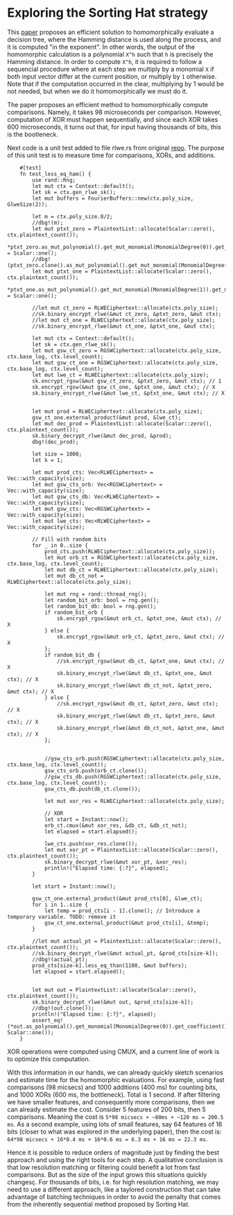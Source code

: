 # Exploring the Sorting Hat strategy

This [paper](https://eprint.iacr.org/2022/757.pdf) proposes an efficient solution to homomorphically evaluate a decision tree, where the Hamming distance is used along the process, and it is computed "in the exponent". In other words, the output of the homomorphic calculation is a polynomial `X^h` such that `h` is precisely the Hamming distance. In order to compute `X^h`, it is required to follow a sequencial procedure where at each step we multiply by a monomial `X` if both input vector differ at the current position, or multiply by `1` otherwise. Note that if the computation occurred in the clear, multiplying by 1 would be not needed, but when we do it homomorphically we must do it.

The paper proposes an efficient method to homomorphically compute comparisons. Namely, it takes
98 microseconds per comparison. However, computation of XOR must happen sequentially, and since each XOR takes 600 microseconds, it turns out that, for input having thousands of bits, this is the bootleneck.

Next code is a unit test added to file rlwe.rs from original [repo](https://github.com/KULeuven-COSIC/SortingHat). The purpose of this unit test is to measure time for comparisons, XORs, and additions.

```
    #[test]
    fn test_less_eq_ham() {
        use rand::Rng;
        let mut ctx = Context::default();
        let sk = ctx.gen_rlwe_sk();
        let mut buffers = FourierBuffers::new(ctx.poly_size, GlweSize(2));

        let m = ctx.poly_size.0/2;
        //dbg!(m);
        let mut ptxt_zero = PlaintextList::allocate(Scalar::zero(), ctx.plaintext_count());
        *ptxt_zero.as_mut_polynomial().get_mut_monomial(MonomialDegree(0)).get_mut_coefficient() = Scalar::one();
        //dbg!(ptxt_zero.clone().as_mut_polynomial().get_mut_monomial(MonomialDegree(0)).get_mut_coefficient());
        let mut ptxt_one = PlaintextList::allocate(Scalar::zero(), ctx.plaintext_count());
        *ptxt_one.as_mut_polynomial().get_mut_monomial(MonomialDegree(1)).get_mut_coefficient() = Scalar::one();

        //let mut ct_zero = RLWECiphertext::allocate(ctx.poly_size);
        //sk.binary_encrypt_rlwe(&mut ct_zero, &ptxt_zero, &mut ctx);
        //let mut ct_one = RLWECiphertext::allocate(ctx.poly_size);
        //sk.binary_encrypt_rlwe(&mut ct_one, &ptxt_one, &mut ctx);

        let mut ctx = Context::default();
        let sk = ctx.gen_rlwe_sk();
        let mut gsw_ct_zero = RGSWCiphertext::allocate(ctx.poly_size, ctx.base_log, ctx.level_count);
        let mut gsw_ct_one = RGSWCiphertext::allocate(ctx.poly_size, ctx.base_log, ctx.level_count);
        let mut lwe_ct = RLWECiphertext::allocate(ctx.poly_size);
        sk.encrypt_rgsw(&mut gsw_ct_zero, &ptxt_zero, &mut ctx); // 1
        sk.encrypt_rgsw(&mut gsw_ct_one, &ptxt_one, &mut ctx); // X
        sk.binary_encrypt_rlwe(&mut lwe_ct, &ptxt_one, &mut ctx); // X


        let mut prod = RLWECiphertext::allocate(ctx.poly_size);
        gsw_ct_one.external_product(&mut prod, &lwe_ct);
        let mut dec_prod = PlaintextList::allocate(Scalar::zero(), ctx.plaintext_count());
        sk.binary_decrypt_rlwe(&mut dec_prod, &prod);
        dbg!(dec_prod);

        let size = 1000;
        let k = 1;

        let mut prod_cts: Vec<RLWECiphertext> = Vec::with_capacity(size);
        let mut gsw_cts_orb: Vec<RGSWCiphertext> = Vec::with_capacity(size);
        let mut gsw_cts_db: Vec<RLWECiphertext> = Vec::with_capacity(size);
        let mut gsw_cts: Vec<RGSWCiphertext> = Vec::with_capacity(size);
        let mut lwe_cts: Vec<RLWECiphertext> = Vec::with_capacity(size);

        // Fill with random bits
        for _ in 0..size {
            prod_cts.push(RLWECiphertext::allocate(ctx.poly_size));
            let mut orb_ct = RGSWCiphertext::allocate(ctx.poly_size, ctx.base_log, ctx.level_count);
            let mut db_ct = RLWECiphertext::allocate(ctx.poly_size);
            let mut db_ct_not = RLWECiphertext::allocate(ctx.poly_size);

            let mut rng = rand::thread_rng();
            let random_bit_orb: bool = rng.gen();
            let random_bit_db: bool = rng.gen();
            if random_bit_orb {
                sk.encrypt_rgsw(&mut orb_ct, &ptxt_one, &mut ctx); // X
            } else {
                sk.encrypt_rgsw(&mut orb_ct, &ptxt_zero, &mut ctx); // X
            };
            if random_bit_db {
                //sk.encrypt_rgsw(&mut db_ct, &ptxt_one, &mut ctx); // X
                sk.binary_encrypt_rlwe(&mut db_ct, &ptxt_one, &mut ctx); // X
                sk.binary_encrypt_rlwe(&mut db_ct_not, &ptxt_zero, &mut ctx); // X
            } else {
                //sk.encrypt_rgsw(&mut db_ct, &ptxt_zero, &mut ctx); // X
                sk.binary_encrypt_rlwe(&mut db_ct, &ptxt_zero, &mut ctx); // X
                sk.binary_encrypt_rlwe(&mut db_ct_not, &ptxt_one, &mut ctx); // X
            };


            //gsw_cts_orb.push(RGSWCiphertext::allocate(ctx.poly_size, ctx.base_log, ctx.level_count));
            gsw_cts_orb.push(orb_ct.clone());
            //gsw_cts_db.push(RGSWCiphertext::allocate(ctx.poly_size, ctx.base_log, ctx.level_count));
            gsw_cts_db.push(db_ct.clone());

            let mut xor_res = RLWECiphertext::allocate(ctx.poly_size);

            // XOR
            let start = Instant::now();
            orb_ct.cmux(&mut xor_res, &db_ct, &db_ct_not);
            let elapsed = start.elapsed();

            lwe_cts.push(xor_res.clone());
            let mut xor_pt = PlaintextList::allocate(Scalar::zero(), ctx.plaintext_count());
            sk.binary_decrypt_rlwe(&mut xor_pt, &xor_res);
            println!("Elapsed time: {:?}", elapsed);
        }

        let start = Instant::now();

        gsw_ct_one.external_product(&mut prod_cts[0], &lwe_ct);
        for i in 1..size {
            let temp = prod_cts[i - 1].clone(); // Introduce a temporary variable. TODO: remove it
            gsw_ct_one.external_product(&mut prod_cts[i], &temp);
        }

        //let mut actual_pt = PlaintextList::allocate(Scalar::zero(), ctx.plaintext_count());
        //sk.binary_decrypt_rlwe(&mut actual_pt, &prod_cts[size-k]);
        //dbg!(actual_pt);
        prod_cts[size-k].less_eq_than(1100, &mut buffers);
        let elapsed = start.elapsed();


        let mut out = PlaintextList::allocate(Scalar::zero(), ctx.plaintext_count());
        sk.binary_decrypt_rlwe(&mut out, &prod_cts[size-k]);
        //dbg!(out.clone());
        println!("Elapsed time: {:?}", elapsed);
        assert_eq!(*out.as_polynomial().get_monomial(MonomialDegree(0)).get_coefficient(), Scalar::one());
    }
```

XOR operations were computed using CMUX, and a current line of work is to optimize this computation. 

With this information in our hands, we can already quickly sketch scenarios and estimate time for the homomorphic evaluations. For example, using fast comparisons (98 micsecs) and 1000 additions (400 ms) for counting bits, and 1000 XORs (600 ms, the bottleneck). Total is 1 second.
 If after filtering we have smaller features, and consequently more comparisons, then we can already estimate the cost. Consider 5 features of 200 bits, then 5 comparisons. Meaning the cost is `5*98 micsecs + ~80ms + ~120 ms = 200.5 ms`. As a second example, using lots of small features, say 64 features of 16 bits (closer to what was explored in the underlying paper), then the cost is: `64*98 micsecs + 16*0.4 ms + 16*0.6 ms = 6.3 ms + 16 ms = 22.3 ms`.
 
 Hence it is possible to reduce orders of magnitude just by finding the best approach and using the right tools for each step. A qualitative conclusion is that low resolution matching or filtering could benefit a lot from fast comparisons. But as the size of the input grows this situations quickly changesç. For thousands of bits, i.e. for high resolution matching, we may need to use a different approach, like a taylored construction that can take advantage of batching techniques in order to avoid the penalty that comes from the inherently sequential method proposed by Sorting Hat.
